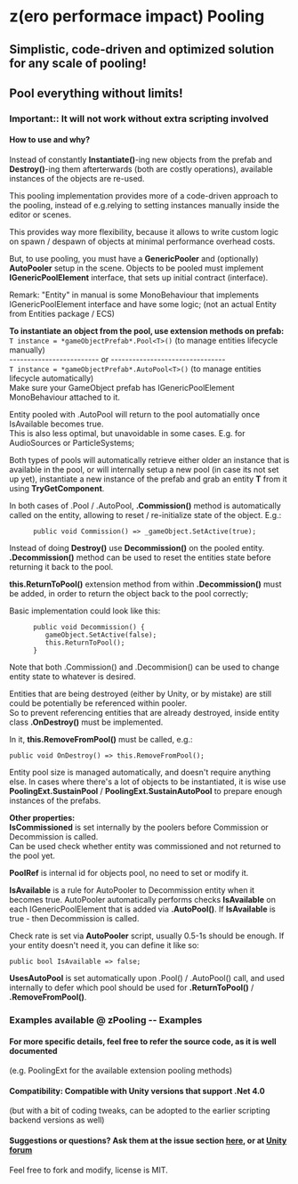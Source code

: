 #                             z(ero performace impact) Pooling

## Simplistic, code-driven and optimized solution for any scale of pooling! 
## Pool everything without limits!

### Important:: It will not work without extra scripting involved 

#### How to use and why?
Instead of constantly **Instantiate()**-ing new objects from the prefab and **Destroy()**-ing them afterterwards (both are costly operations), available instances of the objects are re-used.
   
This pooling implementation provides more of a code-driven approach to the pooling, instead of e.g.relying to setting instances manually inside the editor or scenes. 
   
This provides way more flexibility, because it allows to write custom logic on spawn / despawn of objects at minimal performance overhead costs.

But, to use pooling, you must have a **GenericPooler** and (optionally) **AutoPooler** setup in the scene.
Objects to be pooled must implement **IGenericPoolElement** interface, that sets up initial contract (interface).

Remark: "Entity" in manual is some MonoBehaviour that implements IGenericPoolElement interface and have some logic; (not an actual Entity from Entities package / ECS)


**To instantiate an object from the pool, use extension methods on prefab:**  
```T instance = *gameObjectPrefab*.Pool<T>()``` (to manage entities lifecycle manually)  
------------------------- or  --------------------------------  
```T instance = *gameObjectPrefab*.AutoPool<T>()``` (to manage entities lifecycle automatically)  
Make sure your GameObject prefab has IGenericPoolElement MonoBehaviour attached to it.
  
Entity pooled with .AutoPool will return to the pool automatially once IsAvailable becomes true.  
This is also less optimal, but unavoidable in some cases. E.g. for AudioSources or ParticleSystems;  
  
Both types of pools will automatically retrieve either older an instance that is available in the pool, or will internally setup a new pool (in case its not set up yet), instantiate a new instance of the prefab and grab an entity **T** from it using **TryGetComponent**.
  
In both cases of .Pool / .AutoPool, **.Commission()** method is automatically called on the entity, allowing to reset / re-initialize state of the object.
E.g.:
```
      public void Commission() => _gameObject.SetActive(true);
```
  
Instead of doing **Destroy()** use **Decommission()** on the pooled entity. 
**.Decommission()** method can be used to reset the entities state before returning it back to the pool. 
  
**this.ReturnToPool()** extension method from within **.Decommission()** must be added, in order to return the object back to the pool correctly;
  
Basic implementation could look like this:
```
      public void Decommission() {
         gameObject.SetActive(false);
         this.ReturnToPool();
      }
```
  
Note that both .Commission() and .Decommision() can be used to change entity state to whatever is desired.
  
Entities that are being destroyed (either by Unity, or by mistake) are still could be potentially be referenced within pooler.  
So to prevent referencing entities that are already destroyed, inside entity class **.OnDestroy()** must be implemented.  
  
In it, **this.RemoveFromPool()** must be called, e.g.:
```
public void OnDestroy() => this.RemoveFromPool();
```
Entity pool size is managed automatically, and doesn't require anything else.
In cases where there's a lot of objects to be instantiated, it is wise use **PoolingExt.SustainPool** / **PoolingExt.SustainAutoPool** to prepare enough instances of the prefabs.


**Other properties:**  
**IsCommissioned** is set internally by the poolers before Commission or Decommission is called.  
Can be used check whether entity was commissioned and not returned to the pool yet.

**PoolRef** is internal id for objects pool, no need to set or modify it.

**IsAvailable** is a rule for AutoPooler to Decommission entity when it becomes true. 
AutoPooler automatically performs checks **IsAvailable** on each IGenericPoolElement that is added via **.AutoPool()**. 
If **IsAvailable** is true - then Decommission is called.

Check rate is set via **AutoPooler** script, usually 0.5-1s should be enough.
If your entity doesn't need it, you can define it like so:
```
public bool IsAvailable => false;
```

**UsesAutoPool** is set automatically upon .Pool() / .AutoPool() call, and used internally to defer which pool should be used for **.ReturnToPool()** / **.RemoveFromPool()**.

### Examples available @ zPooling -- Examples

#### For more specific details, feel free to refer the source code, as it is well documented 
(e.g. PoolingExt for the available extension pooling methods)
		
	
#### Compatibility: Compatible with Unity versions that support .Net 4.0
(but with a bit of coding tweaks, can be adopted to the earlier scripting backend versions as well)


#### Suggestions or questions? Ask them at the issue section [here](https://github.com/VergilUa/zPooling/issues), or at [Unity forum](https://forum.unity.com/threads/free-zpooling-code-driven-pooling-framework.812145/)
Feel free to fork and modify, license is MIT.
